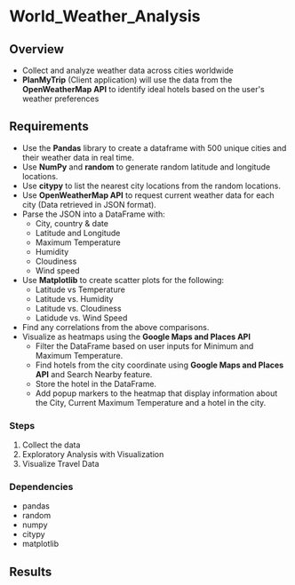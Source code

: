 # World_Weather_Analysis

## Overview
- Collect and analyze weather data across cities worldwide
- **PlanMyTrip** (Client application) will use the data from the **OpenWeatherMap API** to identify ideal hotels based on the user's weather preferences

## Requirements
- Use the **Pandas** library to create a dataframe with 500 unique cities and their weather data in real time.
- Use **NumPy** and **random** to generate random latitude and longitude locations.
- Use **citypy** to list the nearest city locations from the random locations.
- Use **OpenWeatherMap API** to request current weather data for each city (Data retrieved in JSON format).
- Parse the JSON into a DataFrame with:
  - City, country & date
  - Latitude and Longitude
  - Maximum Temperature
  - Humidity
  - Cloudiness
  - Wind speed
- Use **Matplotlib** to create scatter plots for the following:
  - Latitude vs Temperature
  - Latitude vs. Humidity
  - Latitude vs. Cloudiness
  - Latidude vs. Wind Speed
- Find any correlations from the above comparisons.
- Visualize as heatmaps using the **Google Maps and Places API**
  - Filter the DataFrame based on user inputs for Minimum and Maximum Temperature.
  - Find hotels from the city coordinate using **Google Maps and Places API** and Search Nearby feature.
  - Store the hotel in the DataFrame.
  - Add popup markers to the heatmap that display information about the City, Current Maximum Temperature and a hotel in the city.     

### Steps
1. Collect the data
2. Exploratory Analysis with Visualization
3. Visualize Travel Data

### Dependencies
- pandas
- random
- numpy
- citypy
- matplotlib

## Results
